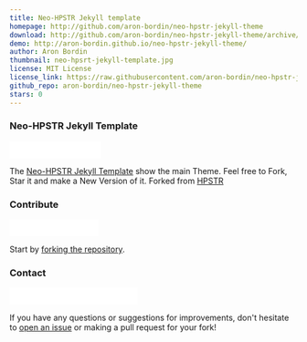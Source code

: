 ```yaml
---
title: Neo-HPSTR Jekyll template
homepage: http://github.com/aron-bordin/neo-hpstr-jekyll-theme
download: http://github.com/aron-bordin/neo-hpstr-jekyll-theme/archive/master.zip
demo: http://aron-bordin.github.io/neo-hpstr-jekyll-theme/
author: Aron Bordin
thumbnail: neo-hpsrt-jekyll-template.jpg
license: MIT License
license_link: https://raw.githubusercontent.com/aron-bordin/neo-hpstr-jekyll-theme/master/LICENSE
github_repo: aron-bordin/neo-hpstr-jekyll-theme
stars: 0
---
```


### Neo-HPSTR Jekyll Template

<iframe
src="//ghbtns.com/github-btn.html?user=aron-bordin&repo=neo-hpstr-jekyll-theme&type=watch&count=true&size=large"
allowtransparency="true" frameborder="0" scrolling="0" width="160px"
height="30px"></iframe>

The [Neo-HPSTR Jekyll Template](http://github.com/aron-bordin/neo-hpstr-jekyll-theme)
show the main Theme. Feel free to Fork, Star it and make a New Version
of it. Forked from
[HPSTR](https://github.com/mmistakes/hpstr-jekyll-theme)

### Contribute

<iframe
src="//ghbtns.com/github-btn.html?user=aron-bordin&repo=neo-hpstr-jekyll-theme&type=fork&count=true&size=large"
allowtransparency="true" frameborder="0" scrolling="0" width="156px"
height="30px"></iframe>

Start by [forking the repository](http://github.com/aron-bordin/neo-hpstr-jekyll-theme).

### Contact

<iframe
src="//ghbtns.com/github-btn.html?user=aron-bordin&type=follow&count=true&size=large"
allowtransparency="true" frameborder="0" scrolling="0" width="224px"
height="30px"></iframe>

If you have any questions or suggestions for improvements, don't
hesitate to [open an issue](http://github.com/aron-bordin/neo-hpstr-jekyll-theme)
or making a pull request for your fork!
